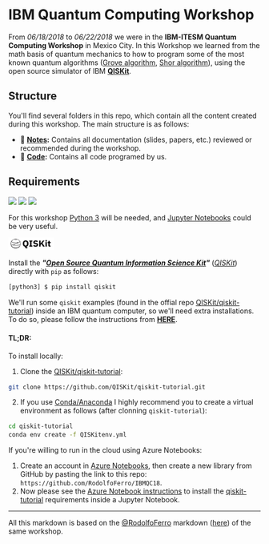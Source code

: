 # IBM Quantum Computing Workshop

From _06/18/2018_ to _06/22/2018_ we were in the **IBM-ITESM Quantum Computing Workshop** in Mexico City.
In this Workshop we learned from the math basis of quantum mechanics to how to program some of the most known quantum algorithms ([Grove algorithm](https://en.wikipedia.org/wiki/Grover%27s_algorithm), [Shor algorithm](https://en.wikipedia.org/wiki/Shor%27s_algorithm)), using the open source simulator of IBM [**QISKit**](https://qiskit.org/).

## Structure

You'll find several folders in this repo, which contain all the content created during this workshop. The main structure is as follows:

- 📁 **[Notes](https://github.com/Suavesito-Olimpiada/IBM-Quantum-Computing-Workshop/tree/master/Notes):** Contains all documentation (slides, papers, etc.) reviewed or recommended during the workshop.
- 📁 **[Code](https://github.com/Suavesito-Olimpiada/IBM-Quantum-Computing-Workshop/tree/master/Code):** Contains all code programed by us.

## Requirements

<img src="https://upload.wikimedia.org/wikipedia/commons/c/c3/Python-logo-notext.svg" width="5%"> <img src="https://image.flaticon.com/icons/svg/109/109526.svg" width="1.5%"> <img src="https://gitlab.eurecom.fr/zoe-apps/pytorch/avatar" width="5.5%">

For this workshop [Python 3](https://www.python.org/) will be needed, and [Jupyter Notebooks](http://jupyter.org/) could be very useful.

<img src="https://raw.githubusercontent.com/QISKit/qiskit-tutorial/master/images/qiskit-heading.gif" width="18%">

Install the ***"[Open Source Quantum Information Science Kit](https://qiskit.org/)"*** (*[QISKit](https://qiskit.org/)*) directly with `pip` as follows:

```bash
[python3] $ pip install qiskit
```

We'll run some `qiskit` examples (found in the offial repo [QISKit/qiskit-tutorial](https://github.com/QISKit/qiskit-tutorial)) inside an IBM quantum computer, so we'll need extra installations. To do so, please follow the instructions from **[HERE](https://github.com/QISKit/qiskit-tutorial/blob/master/INSTALL.md)**.

#### TL;DR:

To install locally:

1. Clone the [QISKit/qiskit-tutorial](https://github.com/QISKit/qiskit-tutorial):
```bash
git clone https://github.com/QISKit/qiskit-tutorial.git
```

2. If you use [Conda/Anaconda](https://conda.io/docs/index.html) I highly recommend you to create a virtual environment as follows (after clonning `qiskit-tutorial`):
```bash
cd qiskit-tutorial
conda env create -f QISKitenv.yml
```

If you're willing to run in the cloud using Azure Notebooks:

1. Create an account in [Azure Notebooks](https://notebooks.azure.com/), then create a new library from GitHub by pasting the link to this repo: `https://github.com/RodolfoFerro/IBMQC18`.
2. Now please see the [Azure Notebook instructions](https://github.com/RodolfoFerro/IBMQC18/blob/master/Azure_Notebooks_Installation.md) to install the [qiskit-tutorial](https://github.com/QISKit/qiskit-tutorial) requirements inside a Jupyter Notebook.

-----

All this markdown is based on the [@RodolfoFerro](https://github.com/RodolfoFerro) markdown ([here](https://github.com/RodolfoFerro/IBMQC18/blob/master/README.md)) of the same workshop.
